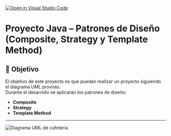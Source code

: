 [![Open in Visual Studio Code](https://classroom.github.com/assets/open-in-vscode-2e0aaae1b6195c2367325f4f02e2d04e9abb55f0b24a779b69b11b9e10269abc.svg)](https://classroom.github.com/online_ide?assignment_repo_id=20613138&assignment_repo_type=AssignmentRepo)
# Proyecto Java – Patrones de Diseño (Composite, Strategy y Template Method)

## 🎯 Objetivo
El objetivo de este proyecto es que puedan realizar un proyecto siguiendo el diagrama UML provisto.  
Durante el desarrollo se aplicarán los patrones de diseño:
- **Composite**  
- **Strategy**
- **Template Method**

---

![Diagrama UML de cafeteria](diagrama-cafeteria.png)

